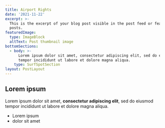 ```yaml
---
title: Airport Rights
date: '2021-11-22'
excerpt: >-
  This is the excerpt of your blog post visible in the post feed or featured
  posts.
featuredImage:
  type: ImageBlock
  altText: Post thumbnail image
bottomSections:
  - body: >-
      Lorem ipsum dolor sit amet, consectetur adipiscing elit, sed do eiusmod
      tempor incididunt ut labore et dolore magna aliqua.
    type: SurfSpotSection
layout: PostLayout
---
```

## Lorem ipsum

Lorem ipsum dolor sit amet, **consectetur adipiscing elit**, sed do eiusmod tempor incididunt ut labore et dolore magna aliqua.

- Lorem ipsum
- dolor sit amet